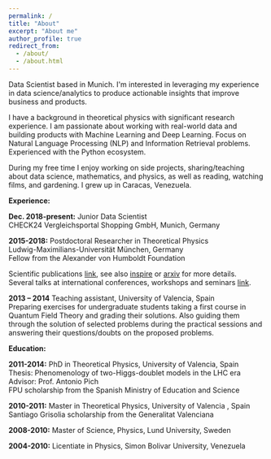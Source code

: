 ```yaml
---
permalink: /
title: "About"
excerpt: "About me"
author_profile: true
redirect_from: 
  - /about/
  - /about.html
---
```


Data Scientist based in Munich. I'm interested in leveraging my experience in data science/analytics to produce actionable insights that improve business and products. 

I have a background in theoretical physics with significant research experience. I am passionate about working with real-world data and building products with Machine Learning and Deep Learning. 
Focus on Natural Language Processing (NLP) and Information Retrieval problems. Experienced with the Python ecosystem. 

During my free time I enjoy working on side projects, sharing/teaching about data science, mathematics, and physics, as well as reading, watching films, and gardening. I grew up in Caracas, Venezuela.

**Experience:**

**Dec. 2018-present:** Junior Data Scientist           
CHECK24 Vergleichsportal Shopping GmbH, Munich, Germany     
     

**2015-2018:** Postdoctoral Researcher in Theoretical Physics    
Ludwig-Maximilians-Universität München, Germany      
Fellow from the Alexander von Humboldt Foundation
 
Scientific publications [link](https://celis.github.io/files/list_of_publications.pdf), see also [inspire](http://inspirehep.net/author/profile/A.Celis.1) or [arxiv](https://arxiv.org/a/celis_a_1.html) for more details.   
Several talks at international conferences, workshops and seminars [link](https://celis.github.io/files/conferences.pdf).   


**2013 – 2014** Teaching assistant, University of Valencia, Spain   
Preparing exercises for undergraduate students taking a first course in Quantum Field Theory and grading their solutions. Also guiding them through the solution of selected problems during the practical sessions and answering their questions/doubts on the proposed problems.

**Education:**

**2011-2014:**  PhD in Theoretical Physics, University of Valencia, Spain   
  Thesis: Phenomenology of two-Higgs-doublet models in the LHC era    
  Advisor: Prof. Antonio Pich  
  FPU scholarship from the Spanish Ministry of Education and Science

**2010-2011:**  Master in Theoretical Physics,
   University of Valencia  , Spain  
    Santiago Grisolia scholarship from the Generalitat Valenciana
   
**2008-2010:**  Master of Science, Physics,
   Lund University, Sweden
   
**2004-2010:**  Licentiate in Physics,
   Simon Bolivar University, Venezuela






